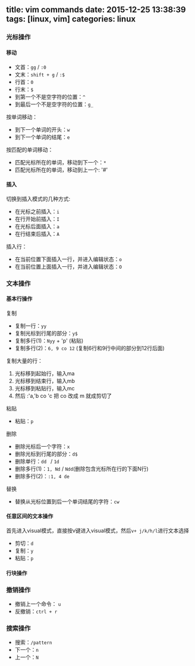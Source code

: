 title: vim commands
date: 2015-12-25 13:38:39
tags: [linux, vim]
categories: linux
---


### 光标操作

#### 移动
- 文首：`gg` / `:0`
- 文末：`shift + g` / `:$`
- 行首：`0`
- 行末：`$`
- 到第一个不是空字符的位置：`^`
- 到最后一个不是空字符的位置：`g_`
<!--more-->

按单词移动：
- 到下一个单词的开头：`w`
- 到下一个单词的结尾：`e`

按匹配的单词移动：
- 匹配光标所在的单词，移动到下一个：`*`
- 匹配光标所在的单词，移动到上一个: '#'

#### 插入
切换到插入模式的几种方式:
- 在光标之前插入：`i`
- 在行开始前插入：`I`
- 在光标后面插入：`a`
- 在行结束后插入：`A`

插入行：
- 在当前位置下面插入一行，并进入编辑状态：`o`
- 在当前位置上面插入一行，并进入编辑状态：`O`




### 文本操作

#### 基本行操作

复制
- 复制一行：`yy`
- 复制光标到行尾的部分：`y$`
- 复制多行(1)：`Nyy` + 'p' (粘贴)
- 复制多行(2)：`6, 9 co 12` (复制6行和9行中间的部分到12行后面)

复制大量的行：
1. 光标移到起始行，输入ma
2. 光标移到结束行，输入mb
3. 光标移到粘贴行，输入mc
4. 然后 :'a,'b co 'c 把 co 改成 m 就成剪切了


粘贴
- 粘贴：`p`

删除
- 删除光标后一个字符：`x`
- 删除光标到行尾的部分：`d$`
- 删除单行：`dd ` / `1d`
- 删除多行(1)：`1, Nd` / `Ndd`(删除包含光标所在行的下面N行)
- 删除多行(2)：`:1, 4 de`


替换
- 替换从光标位置到后一个单词结尾的字符：`cw`

#### 任意区间的文本操作

首先进入visual模式，直接按v键进入visual模式，然后`v+ j/k/h/l`进行文本选择
- 剪切：`d`
- 复制：`y`
- 粘贴：`p`

#### 行块操作


### 撤销操作
- 撤销上一个命令： `u`
- 反撤销：`ctrl + r` 


### 搜索操作

- 搜索：`/pattern`
- 下一个：`n`
- 上一个：`N`
